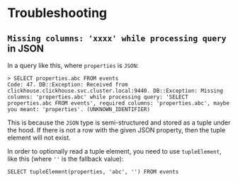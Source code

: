 # Troubleshooting

## `Missing columns: 'xxxx' while processing query` in JSON

In a query like this, where `properties` is `JSON`:

```
> SELECT properties.abc FROM events
Code: 47. DB::Exception: Received from clickhouse.clickhouse.svc.cluster.local:9440. DB::Exception: Missing columns: 'properties.abc' while processing query: 'SELECT properties.abc FROM events', required columns: 'properties.abc', maybe you meant: 'properties'. (UNKNOWN_IDENTIFIER)
```

This is because the `JSON` type is semi-structured and stored as a tuple under the hood. If there is not a row with the given JSON property, then the tuple element will not exist.

In order to optionally read a tuple element, you need to use `tupleElement`, like this (where `''` is the fallback value):

```
SELECT tupleElement(properties, 'abc', '') FROM events
```
